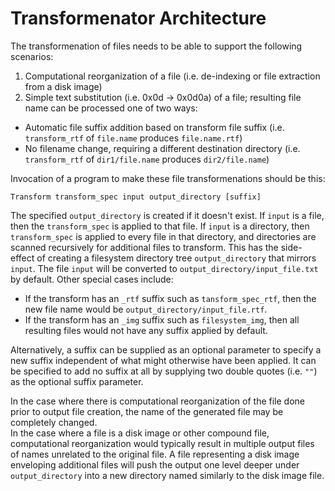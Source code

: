 # Transformenator Architecture

The transformenation of files needs to be able to support the following scenarios:

1. Computational reorganization of a file (i.e. de-indexing or file extraction from a disk image)
2. Simple text substitution (i.e. 0x0d -> 0x0d0a) of a file; resulting file name can be processed one of two ways:
  - Automatic file suffix addition based on transform file suffix (i.e. `transform_rtf` of `file.name` produces `file.name.rtf`)
  - No filename change, requiring a different destination directory (i.e. `transform_rtf` of `dir1/file.name` produces `dir2/file.name`)

Invocation of a program to make these file transformenations should be this:
``` 
Transform transform_spec input output_directory [suffix]
```
The specified `output_directory` is created if it doesn't exist.
If `input` is a file, then the `transform_spec` is applied to that file.  If `input` is a directory, then `transform_spec` is applied to every file in that directory, and directories are scanned recursively for additional files to transform.  This has the side-effect of creating a filesystem directory tree `output_directory` that mirrors `input`.
The file `input` will be converted to `output_directory/input_file.txt` by default.  Other special cases include:
 - If the transform has an `_rtf` suffix such as `tansform_spec_rtf`, then the new file name would be `output_directory/input_file.rtf`.
 - If the transform has an `_img` suffix such as `filesystem_img`, then all resulting files would not have any suffix applied by default.

Alternatively, a suffix can be supplied as an optional parameter to specify a new suffix independent of what might otherwise have been applied.
It can be specified to add no suffix at all by supplying two double quotes (i.e. `""`) as the optional suffix parameter. 

In the case where there is computational reorganization of the file done prior to output file creation, the name of the
generated file may be completely changed.  
In the case where a file is a disk image or other compound file, computational reorganization would typically result in
multiple output files of names unrelated to the original file.
A file representing a disk image enveloping additional files will push the output one level deeper
under `output_directory` into a new directory named similarly to the disk image file.